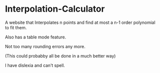 # Interpolation-Calculator
A website that Interpolates n points and find at most a n-1 order polynomial to fit them.

Also has a table mode feature.

Not too many rounding errors any more.

(This could probabby all be done in a much better way)

I have dislexia and can't spell.